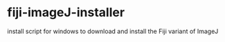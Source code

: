 # fiji-imageJ-installer
install script for windows to download and install the Fiji variant of ImageJ
